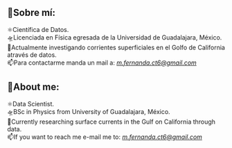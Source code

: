 ## 🍓Sobre mí:

⚛️Científica de Datos.<br>
🛸Licenciada en Física egresada de la Universidad de Guadalajara, México.<br>
🌊Actualmente investigando corrientes superficiales en el Golfo de California através de datos.<br>
📫Para contactarme manda un mail a: *m.fernanda.ct6@gmail.com*

## 🍓About me:

⚛️Data Scientist.<br>
🛸BSc in Physics from University of Guadalajara, México.<br>
🌊Currently researching surface currents in the Gulf on California through data.<br>
📫If you want to reach me e-mail me to: *m.fernanda.ct6@gmail.com*


<!--
**pzs6/pzs6** is a ✨ _special_ ✨ repository because its `README.md` (this file) appears on your GitHub profile.

Here are some ideas to get you started:

- 🔭 I’m currently working on ...
- 🌱 I’m currently learning ...
- 👯 I’m looking to collaborate on ...
- 🤔 I’m looking for help with ...
- 💬 Ask me about ...
- 📫 How to reach me: ...
- 😄 Pronouns: ...
- ⚡ Fun fact: ...
-->
